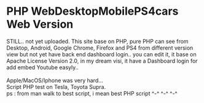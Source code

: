 # PHP WebDesktopMobilePS4cars Web Version
STILL.. not yet uploaded. This site base on PHP, pure PHP can see from Desktop, Android, Google Chrome, Firefox and PS4 from different version view but not yet have back end dashboard login.. you can edit it, it base on Apache License Version 2.0, in my dream visi, it have a Dashboard login for add embed Youtube easyly..
<br /><br />Apple/MacOS/Iphone was very hard...<br />
Script PHP test on Tesla, Toyota Supra.<br />
ps : from man walk to best script, i mean best PHP script ^-^ ^-^ ^-^
